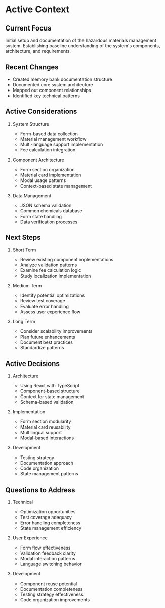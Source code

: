 # Active Context

## Current Focus
Initial setup and documentation of the hazardous materials management system. Establishing baseline understanding of the system's components, architecture, and requirements.

## Recent Changes
- Created memory bank documentation structure
- Documented core system architecture
- Mapped out component relationships
- Identified key technical patterns

## Active Considerations
1. System Structure
   - Form-based data collection
   - Material management workflow
   - Multi-language support implementation
   - Fee calculation integration

2. Component Architecture
   - Form section organization
   - Material card implementation
   - Modal usage patterns
   - Context-based state management

3. Data Management
   - JSON schema validation
   - Common chemicals database
   - Form state handling
   - Data verification processes

## Next Steps
1. Short Term
   - Review existing component implementations
   - Analyze validation patterns
   - Examine fee calculation logic
   - Study localization implementation

2. Medium Term
   - Identify potential optimizations
   - Review test coverage
   - Evaluate error handling
   - Assess user experience flow

3. Long Term
   - Consider scalability improvements
   - Plan future enhancements
   - Document best practices
   - Standardize patterns

## Active Decisions
1. Architecture
   - Using React with TypeScript
   - Component-based structure
   - Context for state management
   - Schema-based validation

2. Implementation
   - Form section modularity
   - Material card reusability
   - Multilingual support
   - Modal-based interactions

3. Development
   - Testing strategy
   - Documentation approach
   - Code organization
   - State management patterns

## Questions to Address
1. Technical
   - Optimization opportunities
   - Test coverage adequacy
   - Error handling completeness
   - State management efficiency

2. User Experience
   - Form flow effectiveness
   - Validation feedback clarity
   - Modal interaction patterns
   - Language switching behavior

3. Development
   - Component reuse potential
   - Documentation completeness
   - Testing strategy effectiveness
   - Code organization improvements

